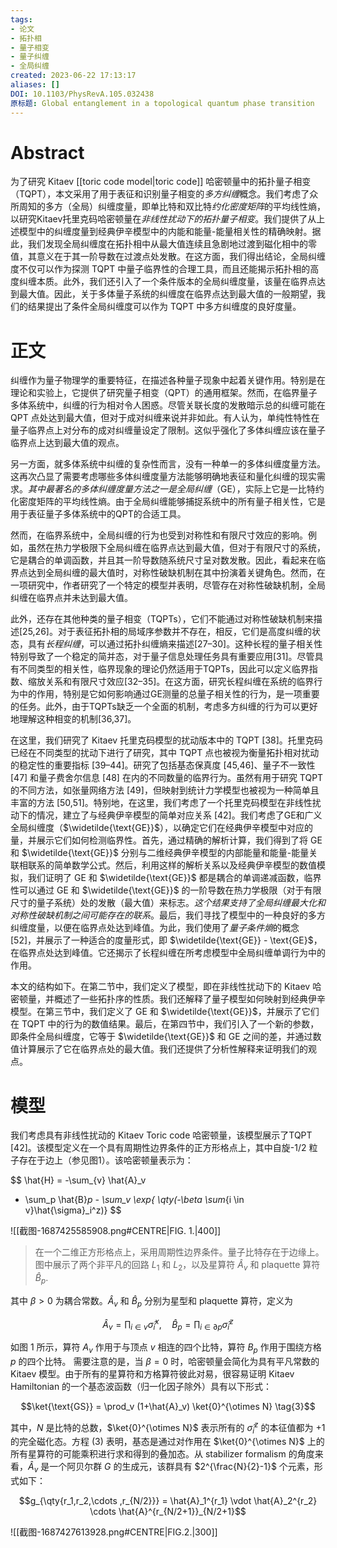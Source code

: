 ```yaml
---
tags: 
- 论文
- 拓扑相
- 量子相变
- 量子纠缠
- 全局纠缠
created: 2023-06-22 17:13:17
aliases: []
DOI: 10.1103/PhysRevA.105.032438
原标题: Global entanglement in a topological quantum phase transition
---
```


# Abstract
为了研究 Kitaev [[toric code model|toric code]] 哈密顿量中的拓扑量子相变（TQPT），本文采用了用于表征和识别量子相变的*多方纠缠*概念。我们考虑了众所周知的多方（全局）纠缠度量，即单比特和双比特*约化密度矩阵*的平均线性熵，以研究Kitaev托里克码哈密顿量在*非线性扰动下的拓扑量子相变*。我们提供了从上述模型中的纠缠度量到经典伊辛模型中的内能和能量-能量相关性的精确映射。据此，我们发现全局纠缠度在拓扑相中从最大值连续且急剧地过渡到磁化相中的零值，其意义在于其一阶导数在过渡点处发散。在这方面，我们得出结论，全局纠缠度不仅可以作为探测 TQPT 中量子临界性的合理工具，而且还能揭示拓扑相的高度纠缠本质。此外，我们还引入了一个条件版本的全局纠缠度量，该量在临界点达到最大值。因此，关于多体量子系统的纠缠度在临界点达到最大值的一般期望，我们的结果提出了条件全局纠缠度可以作为 TQPT 中多方纠缠度的良好度量。

# 正文

纠缠作为量子物理学的重要特征，在描述各种量子现象中起着关键作用。特别是在理论和实验上，它提供了研究量子相变（QPT）的通用框架。然而，在临界量子多体系统中，纠缠的行为相对令人困惑。尽管关联长度的发散暗示总的纠缠可能在 QPT 点处达到最大值，但对于成对纠缠来说并非如此。有人认为，单纯性特性在量子临界点上对分布的成对纠缠量设定了限制。这似乎强化了多体纠缠应该在量子临界点上达到最大值的观点。

另一方面，就多体系统中纠缠的复杂性而言，没有一种单一的多体纠缠度量方法。这再次凸显了需要考虑哪些多体纠缠度量方法能够明确地表征和量化纠缠的现实需求。*其中最著名的多体纠缠度量方法之一是全局纠缠*（GE），实际上它是一比特约化密度矩阵的平均线性熵。由于全局纠缠能够捕捉系统中的所有量子相关性，它是用于表征量子多体系统中的QPT的合适工具。

然而，在临界系统中，全局纠缠的行为也受到对称性和有限尺寸效应的影响。例如，虽然在热力学极限下全局纠缠在临界点达到最大值，但对于有限尺寸的系统，它是耦合的单调函数，并且其一阶导数随系统尺寸呈对数发散。因此，看起来在临界点达到全局纠缠的最大值时，对称性破缺机制在其中扮演着关键角色。然而，在一项研究中，作者研究了一个特定的模型并表明，尽管存在对称性破缺机制，全局纠缠在临界点并未达到最大值。

此外，还存在其他种类的量子相变（TQPTs），它们不能通过对称性破缺机制来描述[25,26]。对于表征拓扑相的局域序参数并不存在，相反，它们是高度纠缠的状态，具有*长程纠缠*，可以通过拓扑纠缠熵来描述[27–30]。这种长程的量子相关性特别导致了一个稳定的简并态，对于量子信息处理任务具有重要应用[31]。尽管具有不同类型的相关性，临界现象的理论仍然适用于TQPTs，因此可以定义临界指数、缩放关系和有限尺寸效应[32–35]。在这方面，研究长程纠缠在系统的临界行为中的作用，特别是它如何影响通过GE测量的总量子相关性的行为，是一项重要的任务。此外，由于TQPTs缺乏一个全面的机制，考虑多方纠缠的行为可以更好地理解这种相变的机制[36,37]。

在这里，我们研究了 Kitaev 托里克码模型的扰动版本中的 TQPT [38]。托里克码已经在不同类型的扰动下进行了研究，其中 TQPT 点也被视为衡量拓扑相对扰动的稳定性的重要指标 [39–44]。研究了包括基态保真度 [45,46]、量子不一致性 [47] 和量子费舍尔信息 [48] 在内的不同数量的临界行为。虽然有用于研究 TQPT 的不同方法，如张量网络方法 [49]，但映射到统计力学模型也被视为一种简单且丰富的方法 [50,51]。特别地，在这里，我们考虑了一个托里克码模型在非线性扰动下的情况，建立了与经典伊辛模型的简单对应关系 [42]。我们考虑了GE和广义全局纠缠度（$\widetilde{\text{GE}}$），以确定它们在经典伊辛模型中对应的量，并展示它们如何检测临界性。首先，通过精确的解析计算，我们得到了将 GE 和 $\widetilde{\text{GE}}$ 分别与二维经典伊辛模型的内部能量和能量-能量关联相联系的简单数学公式。然后，利用这样的解析关系以及经典伊辛模型的数值模拟，我们证明了 GE 和 $\widetilde{\text{GE}}$ 都是耦合的单调递减函数，临界性可以通过 GE 和 $\widetilde{\text{GE}}$ 的一阶导数在热力学极限（对于有限尺寸的量子系统）处的发散（最大值）来标志。*这个结果支持了全局纠缠最大化和对称性破缺机制之间可能存在的联系*。最后，我们寻找了模型中的一种良好的多方纠缠度量，以便在临界点处达到峰值。为此，我们使用了*量子条件熵*的概念 [52]，并展示了一种适合的度量形式，即  $\widetilde{\text{GE}} - \text{GE}$，在临界点处达到峰值。它还揭示了长程纠缠在所考虑模型中全局纠缠单调行为中的作用。

本文的结构如下。在第二节中，我们定义了模型，即在非线性扰动下的 Kitaev 哈密顿量，并概述了一些拓扑序的性质。我们还解释了量子模型如何映射到经典伊辛模型。在第三节中，我们定义了 GE 和 $\widetilde{\text{GE}}$，并展示了它们在 TQPT 中的行为的数值结果。最后，在第四节中，我们引入了一个新的参数，即条件全局纠缠度，它等于 $\widetilde{\text{GE}}$ 和 GE 之间的差，并通过数值计算展示了它在临界点处的最大值。我们还提供了分析性解释来证明我们的观点。

# 模型

我们考虑具有非线性扰动的 Kitaev Toric code 哈密顿量，该模型展示了TQPT [42]。该模型定义在一个具有周期性边界条件的正方形格点上，其中自旋-1/2 粒子存在于边上（参见图1）。该哈密顿量表示为：

$$
\hat{H} = -\sum_{v} \hat{A}_v
- \sum_p \hat{B}_p - \sum_v 
\exp{ \qty(-\beta \sum_{i \in v}\hat{\sigma}_i^z)}
$$

![[截图-1687425585908.png#CENTRE|FIG. 1.|400]]

> 在一个二维正方形格点上，采用周期性边界条件。量子比特存在于边缘上。图中展示了两个非平凡的回路 $L_1$ 和 $L_2$，以及星算符 $\hat{A}_v$ 和 plaquette 算符 $\hat{B}_p$.

其中 $\beta >0$ 为耦合常数。$\hat{A}_v$ 和 $\hat{B}_p$ 分别为星型和 plaquette 算符，定义为

$$
\hat{A}_v = \prod_{i \in v} \hat{\sigma}_i^x,\quad \hat{B}_p = \prod_{i \in \partial p} \hat{\sigma}_i^z 
$$

如图 1 所示，算符 $A_v$ 作用于与顶点 $v$ 相连的四个比特，算符 $B_p$ 作用于围绕方格 $p$ 的四个比特。
需要注意的是，当 $β = 0$ 时，哈密顿量会简化为具有平凡常数的 Kitaev 模型。由于所有的星算符和方格算符彼此对易，很容易证明 Kitaev Hamiltonian 的一个基态波函数（归一化因子除外）具有以下形式：

$$\ket{\text{GS}} = \prod_v (1+\hat{A}_v) \ket{0}^{\otimes N} \tag{3}$$

其中，$N$ 是比特的总数，$\ket{0}^{\otimes N}$ 表示所有的 $\hat{\sigma}_i^z$ 的本征值都为 $+1$ 的完全磁化态。方程 (3) 表明，基态是通过对作用在 $\ket{0}^{\otimes N}$ 上的所有星算符的可能乘积进行求和得到的叠加态。从 stabilizer formalism 的角度来看，$\hat{A}_v$ 是一个阿贝尔群 $G$ 的生成元，该群具有 $2^{\frac{N}{2}-1}$ 个元素，形式如下：

$$g_{\qty{r_1,r_2,\cdots ,r_{N/2}}} = \hat{A}_1^{r_1} \vdot \hat{A}_2^{r_2} \cdots \hat{A}^{r_{N/2+1}}_{N/2+1}$$

![[截图-1687427613928.png#CENTRE|FIG.2.|300]]

